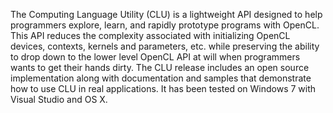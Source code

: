 The Computing Language Utility (CLU) is a lightweight API designed to help programmers explore, learn, and rapidly prototype programs with OpenCL.  This API reduces the complexity associated with initializing OpenCL devices, contexts, kernels and parameters, etc. while preserving the ability to drop down to the lower level OpenCL API at will when programmers wants to get their hands dirty. The CLU release includes an open source implementation along with documentation and samples that demonstrate how to use CLU in real applications.  It has been tested on Windows 7 with Visual Studio  and OS X.
